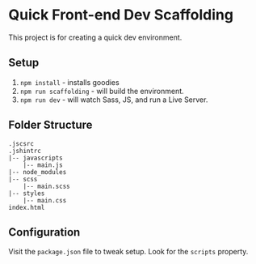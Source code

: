 # Quick Front-end Dev Scaffolding
This project is for creating a quick dev environment.

## Setup
1. `npm install` - installs goodies
2. `npm run scaffolding` - will build the environment.
3. `npm run dev` - will watch Sass, JS, and run a Live Server.

## Folder Structure
```
.jscsrc
.jshintrc
|-- javascripts
    |-- main.js
|-- node_modules
|-- scss
    |-- main.scss
|-- styles
    |-- main.css
index.html
```

## Configuration
Visit the `package.json` file to tweak setup. Look for the `scripts` property.
